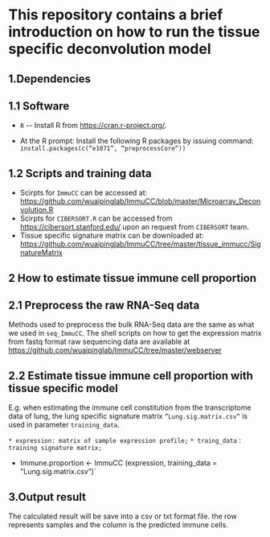 This repository contains a brief introduction on how to run the tissue specific deconvolution model
======================================================================================================

1.Dependencies
------------------------------------------------------------------------------------------------------
 1.1 Software
---------
* `R` -- Install R from https://cran.r-project.org/.
 
* At the R prompt: Install the following R packages by issuing command:
      `install.packages(c(“e1071”, “preprocessCore”))`  

 1.2 Scripts and training data
------------------------------------------------------------------------------------------------------
* Scirpts for `ImmuCC` can be accessed at: https://github.com/wuaipinglab/ImmuCC/blob/master/Microarray_Deconvolution.R
* Scirpts for `CIBERSORT.R` can be accessed from https://cibersort.stanford.edu/ upon an request from `CIBERSORT` team.
* Tissue specific signature matrix can be downloaded at: https://github.com/wuaipinglab/ImmuCC/tree/master/tissue_immucc/SignatureMatrix


2 How to estimate tissue immune cell proportion
-----------------------------------------------------------------------------------------------------
 2.1 Preprocess the raw RNA-Seq data
  ------------------------------------
  Methods used to preprocess the bulk RNA-Seq data are the same as what we used in `seq_ImmuCC`. The shell scripts on how to get the expression matrix from fastq format raw sequencing data are available at https://github.com/wuaipinglab/ImmuCC/tree/master/webserver

 2.2 Estimate tissue immune cell proportion with tissue specific model
 ------------------------------------------------------------------------------------------------------
  E.g. when estimating the immune cell constitution from the transcriptome data of lung, the lung specific signature matrix   `”Lung.sig.matrix.csv”` is used in parameter `training_data`.
  
`* expression: matrix of sample expression profile;`
`* traing_data：training signature matrix;`
 * Immune.proportion <- ImmuCC (expression, training_data = ”Lung.sig.matrix.csv”)`

3.Output result
--------------------------------------------------------------------------------------------------------
   The calculated result will be save into a csv or txt format file. the row represents samples and the column is the predicted immune cells. 
